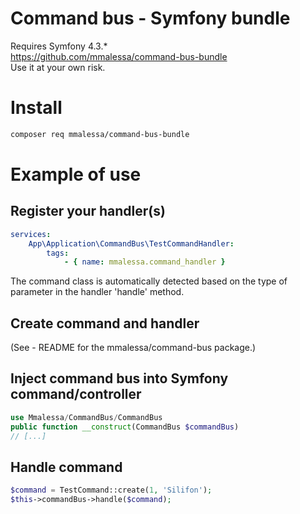 # Command bus - Symfony bundle

Requires Symfony 4.3.*  
https://github.com/mmalessa/command-bus-bundle  
Use it at your own risk.  

# Install
```sh
composer req mmalessa/command-bus-bundle
```

# Example of use
## Register your handler(s)
```yaml
services:
    App\Application\CommandBus\TestCommandHandler:
        tags:
            - { name: mmalessa.command_handler }
```
The command class is automatically detected based on the type of parameter 
in the handler 'handle' method.

## Create command and handler
(See - README for the mmalessa/command-bus package.)

## Inject command bus into Symfony command/controller
```php
use Mmalessa/CommandBus/CommandBus
public function __construct(CommandBus $commandBus)
// [...]
```

## Handle command
```php
$command = TestCommand::create(1, 'Silifon');
$this->commandBus->handle($command);
```
